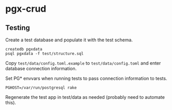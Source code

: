 # pgx-crud

## Testing

Create a test database and populate it with the test schema.

    createdb pgxdata
    psql pgxdata -f test/structure.sql

Copy `test/data/config.toml.example` to `test/data/config.toml` and enter database connection information.

Set PG* envvars when running tests to pass connection information to tests.

    PGHOST=/var/run/postgresql rake

Regenerate the test app in test/data as needed (probably need to automate this).
